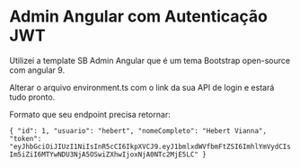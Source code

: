 # Admin Angular com Autenticação JWT

Utilizei a template SB Admin Angular que é um tema Bootstrap open-source com angular 9.

Alterar o arquivo environment.ts com o link da sua API de login e estará tudo pronto. 

Formato que seu endpoint precisa retornar:

`
{
    "id": 1,
    "usuario": "hebert",
    "nomeCompleto": "Hebert Vianna",
    "token": "eyJhbGciOiJIUzI1NiIsInR5cCI6IkpXVCJ9.eyJ1bmlxdWVfbmFtZSI6ImhlYmVydCIsIm5iZiI6MTYwNDU3NjA5OSwiZXhwIjoxNjA0NTc2MjE5LC"
}
`
